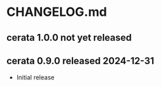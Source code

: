 
# CHANGELOG.md


## cerata 1.0.0 not yet released


## cerata 0.9.0 released 2024-12-31

* Initial release


